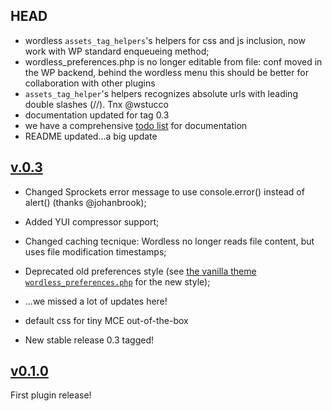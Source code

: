 ## HEAD

* wordless `assets_tag_helpers`'s helpers for css and js inclusion, now work with WP standard enqueueing method;
* wordless_preferences.php is no longer editable from file: conf moved in the WP backend, behind the wordless menu
  this should be better for collaboration with other plugins
* `assets_tag_helper`'s helpers recognizes absolute urls with leading double slashes (//). Tnx @wstucco
* documentation updated for tag 0.3
* we have a comprehensive [todo list](http://welaika.github.io/wordless/docs/0.3/dd/da0/todo.html) for documentation
* README updated...a big update


## [v.0.3](https://github.com/welaika/wordless/tree/0.3)

* Changed Sprockets error message to use console.error() instead of alert() (thanks @johanbrook);
* Added YUI compressor support;
* Changed caching tecnique: Wordless no longer reads file content, but
  uses file modification timestamps;
* Deprecated old preferences style (see [the vanilla theme
  `wordless_preferences.php`](https://github.com/welaika/wordless/blob/master/wordless/theme_builder/vanilla_theme/config/initializers/wordless_preferences.php) for the new style);

* ...we missed a lot of updates here!

* default css for tiny MCE out-of-the-box
* New stable release 0.3 tagged!

## [v0.1.0](https://github.com/welaika/wordless/commits/v0.1.0)

First plugin release!
